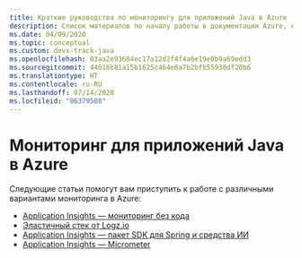 ```yaml
---
title: Краткие руководства по мониторингу для приложений Java в Azure
description: Список материалов по началу работы в документации Azure, касающейся мониторинга для приложений Java.
ms.date: 04/09/2020
ms.topic: conceptual
ms.custom: devx-track-java
ms.openlocfilehash: 03aa2e93684ec17a12d2f4f4a6e19e0b9a69edd3
ms.sourcegitcommit: 44016b81a15b1625c464e6a7b2bfb55938df20b6
ms.translationtype: HT
ms.contentlocale: ru-RU
ms.lasthandoff: 07/14/2020
ms.locfileid: "86379588"
---
```

# <a name="monitoring-for-java-apps-on-azure"></a>Мониторинг для приложений Java в Azure

Следующие статьи помогут вам приступить к работе с различными вариантами мониторинга в Azure:

- [Application Insights — мониторинг без кода](/azure/azure-monitor/app/java-in-process-agent)
- [Эластичный стек от Logz.io](/azure/developer/java/fundamentals/java-get-started-with-logzio)
- [Application Insights — пакет SDK для Spring и средства ИИ](/azure/developer/java/spring-framework/configure-spring-boot-java-applicationinsights)
- [Application Insights — Micrometer](/azure/azure-monitor/app/micrometer-java)
